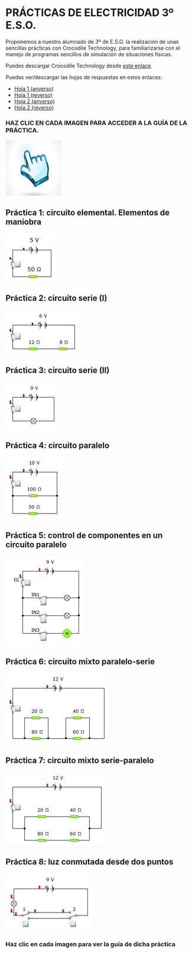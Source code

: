 # PRÁCTICAS DE ELECTRICIDAD 3º E.S.O.

Proponemos a nuestro alumnado de 3º de E.S.O. la realización de unas sencillas prácticas con Crocodile Technology, para familiarizarse con el manejo de programas sencillos de simulación de situaciones físicas.

Puedes descargar Crocodile Technology desde [este enlace](https://github.com/angelmicelti/TecnoVilladiego3/raw/master/4EstruMeca/Electricidad/Cocodrile%20Technology%206.07%5BPortable%5D.zip).

Puedes ver/descargar las hojas de respuestas en estos enlaces:

- [Hoja 1 (anverso)](h1a.pdf)
- [Hoja 1 (reverso)](h1r.pdf)
- [Hoja 2 (anverso)](h2a.pdf)
- [Hoja 2 (reverso)](h2r.pdf)

### HAZ **CLIC EN CADA IMAGEN** PARA ACCEDER A LA **GUÍA DE LA PRÁCTICA**.
![](img/clic.jpg)

## Práctica 1: circuito elemental. Elementos de maniobra

[![](img/p1.png)](p1.pdf "Haz clic para ver la guía de la práctica")

## Práctica 2: circuito serie (I)
[![](img/p2.png)](p2.pdf "Haz clic para ver la guía de la práctica")

## Práctica 3: circuito serie (II)
[![](img/p3.png)](p3.pdf "Haz clic para ver la guía de la práctica")

## Práctica 4: circuito paralelo
[![](img/p4.png)](p4.pdf "Haz clic para ver la guía de la práctica")

## Práctica 5: control de componentes en un circuito paralelo
[![](img/p5.png)](p5.pdf "Haz clic para ver la guía de la práctica")

## Práctica 6: circuito mixto paralelo-serie
[![](img/p6.png)](p6.pdf "Haz clic para ver la guía de la práctica")

## Práctica 7: circuito mixto serie-paralelo
[![](img/p7.png)](p7.pdf "Haz clic para ver la guía de la práctica")

## Práctica 8: luz conmutada desde dos puntos
[![](img/p8.png)](p8.pdf "Haz clic para ver la guía de la práctica")

### Haz clic en cada imagen para ver la guía de dicha práctica

